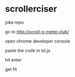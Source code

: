 # scrollerciser

joke repo

go to http://scroll-o-meter.club/

open chrome developer console

paste the code in lol.js

hit enter

get fit



